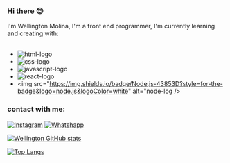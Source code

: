 ### Hi there  :sunglasses:

I'm Wellington Molina, I'm a front end programmer, I'm currently learning and creating with:
<br>
<br>
- <img src="https://img.shields.io/badge/HTML5-E34F26?style=for-the-badge&logo=html5&logoColor=white" alt="html-logo" />
- <img src="https://img.shields.io/badge/CSS3-1572B6?style=for-the-badge&logo=css3&logoColor=white" alt="css-logo" />
- <img src="https://img.shields.io/badge/JavaScript-F7DF1E?style=for-the-badge&logo=javascript&logoColor=black" alt="javascript-logo" />
- <img src="https://img.shields.io/badge/React-20232A?style=for-the-badge&logo=react&logoColor=61DAFB" alt="react-logo" />
- <img src="https://img.shields.io/badge/Node.js-43853D?style=for-the-badge&logo=node.js&logoColor=white" alt="node-log />

### contact with me:

<p>
  <a href="https://www.instagram.com/welmolinafs00/" target="blank"><img align="center" src="https://img.shields.io/badge/Instagram-E4405F?style=for-the-badge&logo=instagram&logoColor=white" alt="Instagram" /></a>     <a href="https://wa.me/5511977132552?text=Wellington+Desenvolvedor+front+end" target="blank"><img align="center" src="https://img.shields.io/badge/WhatsApp-25D366?style=for-the-badge&logo=whatsapp&logoColor=white" alt ="Whatshapp" /></a>

   

<br>
</p>


[![Wellington GitHub stats](https://github-readme-stats.vercel.app/api?username=Welmolinafs000)](https://github.com/anuraghazra/github-readme-stats)

[![Top Langs](https://github-readme-stats.vercel.app/api/top-langs/?username=Welmolinafs000)](https://github.com/anuraghazra/github-readme-stats)



